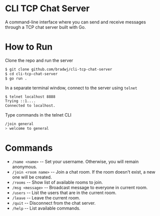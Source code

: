 # CLI TCP Chat Server
A command-line interface where you can send and receive messages through a TCP chat server built with Go.

# How to Run
Clone the repo and run the server
```bash
$ git clone github.com/bradwj/cli-tcp-chat-server
$ cd cli-tcp-chat-server
$ go run .
```
In a separate terminal window, connect to the server using `telnet`
```bash
$ telnet localhost 8888
Trying ::1....
Connected to localhost.
```
Type commands in the telnet CLI
```bash
/join general
> welcome to general
```

# Commands
- `/name <name>` -- Set your username. Otherwise, you will remain anonymous.
- `/join <room name>` -- Join a chat room. If the room doesn't exist, a new one will be created.
- `/rooms` -- Show list of available rooms to join.
- `/msg <message>` -- Broadcast message to everyone in current room.
- `/users` -- List the users that are in the current room.
- `/leave` -- Leave the current room.
- `/quit` -- Disconnect from the chat server.
- `/help` -- List available commands.
